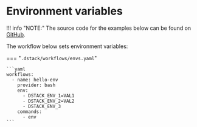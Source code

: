 # Environment variables

!!! info "NOTE:"
    The source code for the examples below can be found on [GitHub](https://github.com/dstackai/dstack-examples).

The workflow below sets environment variables:

=== "`.dstack/workflows/envs.yaml`"

    ```yaml
    workflows:
      - name: hello-env
        provider: bash
        env:
          - DSTACK_ENV_1=VAL1
          - DSTACK_ENV_2=VAL2
          - DSTACK_ENV_3
        commands:
          - env
    ```